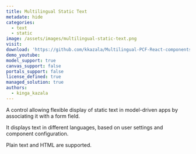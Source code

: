 ```yaml
---
title: Multilingual Static Text
metadate: hide
categories:
  - text
  - static
image: /assets/images/multilingual-static-text.png
visit: 
download: 'https://github.com/kkazala/Multilingual-PCF-React-components'
demo_youtube:
model_support: true
canvas_support: false
portals_support: false
license_defined: true
managed_solution: true
authors:
  - kinga_kazala
---
```

A control allowing flexible display of static text in model-driven apps by associating it with a form field.

It displays text in different languages, based on user settings and component configuration.

Plain text and HTML are supported.